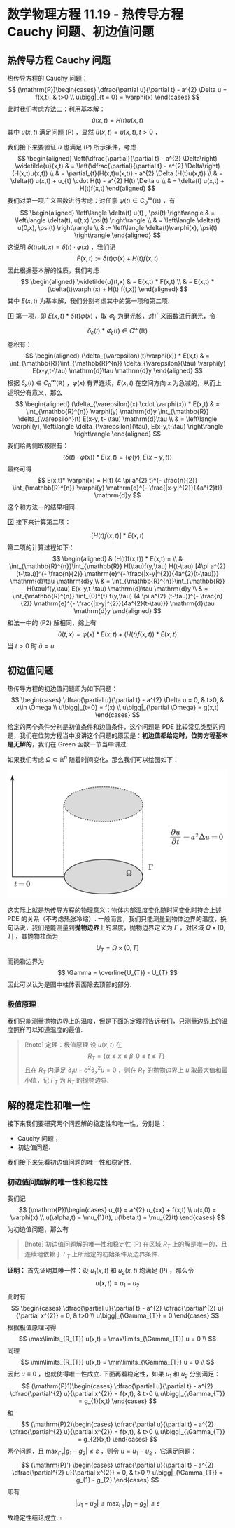 # 数学物理方程 11.19 - 热传导方程 Cauchy 问题、初边值问题

## 热传导方程 Cauchy 问题

热传导方程的 Cauchy 问题：
$$
(\mathrm{P})\begin{cases}
\dfrac{\partial u}{\partial t} - a^{2} \Delta u = f(x,t),  & t>0 \\
u\bigg|_{t = 0} = \varphi(x)
\end{cases}
$$
此时我们考虑方法二：利用基本解：
$$
\widetilde{u}(x,t) = H(t) u(x,t)
$$
其中 $u(x,t)$ 满足问题 $(\mathrm{P})$ ，显然 $\widetilde{u}(x,t) = u(x,t),t>0$ ，

我们接下来要验证 $\widetilde{u}$ 也满足 $(\mathrm{P})$ 所示条件，考虑
$$
\begin{aligned}
\left(\dfrac{\partial}{\partial t} - a^{2} \Delta\right) \widetilde{u}(x,t) & = \left(\dfrac{\partial}{\partial t} - a^{2} \Delta\right)(H(x,t)u(x,t)) \\
& = \partial_{t}(H(x,t)u(x,t)) - a^{2} \Delta (H(t)u(x,t)) \\
& = \delta(t) u(x,t) + u_{t} \cdot H(t) - a^{2} H(t) \Delta u \\
& = \delta(t) u(x,t) + H(t)f(x,t)
\end{aligned}
$$
我们对第一项广义函数进行考虑：对任意 $\psi(t)\in C_{0}^{\infty}(\mathbb{R})$ ，有
$$
\begin{aligned}
\left\langle \delta(t) u(t) , \psi(t) \right\rangle & = \left\langle \delta(t), u(t,x) \psi(t) \right\rangle \\
& = \left\langle \delta(t) u(0,x), \psi(t) \right\rangle \\
& := \left\langle \delta(t)\varphi(x), \psi(t) \right\rangle 
\end{aligned}
$$
这说明 $\delta(t)u(t,x) = \delta(t)\cdot \varphi(x)$ ，我们记
$$
F(x,t) := \delta(t) \varphi(x) + H(t)f(x,t)
$$
因此根据基本解的性质，我们考虑
$$
\begin{aligned}
\widetilde{u}(t,x) & = E(x,t) * F(x,t) \\
& = E(x,t) * (\delta(t)\varphi(x) + H(t) f(t,x))
\end{aligned}
$$
其中 $E(x,t)$ 为基本解，我们分别考虑其中的第一项和第二项.

1️⃣ 第一项，即 $E(x,t)* \delta(t)\varphi(x)$ ，取 $\varPhi_{\varepsilon}$ 为磨光核，对广义函数进行磨光，令
$$
\delta_{\varepsilon}(t) * \varPhi_{\varepsilon}(t)\in C^{\infty}(\mathbb{R})
$$
卷积有：
$$
\begin{aligned}
(\delta_{\varepsilon}(t)\varphi(x)) * E(x,t) & = \int_{\mathbb{R}}\int_{\mathbb{R}^{n}} \delta_{\varepsilon}(\tau) \varphi(y) E(x-y,t-\tau) \mathrm{d}\tau \mathrm{d}y
\end{aligned}
$$
根据 $\delta_{\varepsilon}(t)\in C_{0}^{\infty}(\mathbb{R})$ ，$\varphi(x)$ 有界连续，$E(x,t)$ 在空间方向 $x$ 为急减的，从而上述积分有意义，那么
$$
\begin{aligned}
 (\delta_{\varepsilon}(x) \cdot \varphi(x)) * E(x,t) & = \int_{\mathbb{R}^{n}}  \varphi(y) \mathrm{d}y \int_{\mathbb{R}} \delta_{\varepsilon}(t) E(x-y, t- \tau) \mathrm{d}\tau \\
 & = \left\langle \varphi(y), \left\langle \delta_{\varepsilon}(\tau), E(x-y,t-\tau) \right\rangle \right\rangle
\end{aligned}
$$
我们给两侧取极限有：
$$
(\delta(t) \cdot \varphi(x)) * E(x,t) = \left\langle \varphi(y) , E(x-y,t) \right\rangle
$$
最终可得
$$
E(x,t)* \varphi(x) = H(t) (4 \pi a^{2} t)^{- \frac{n}{2}} \int_{\mathbb{R}^{n}} \varphi(y) \mathrm{e}^{- \frac{|x-y|^{2}}{4a^{2}t}} \mathrm{d}y  
$$
这个和方法一的结果相同.

2️⃣ 接下来计算第二项：
$$
[H(t)f(x,t)] * E(x,t)
$$
第二项的计算过程如下：
$$
\begin{aligned}
& (H(t)f(x,t)) * E(x,t)  = \\
& \int_{\mathbb{R}^{n}}\int_{\mathbb{R}} H(\tau)f(y,\tau) H(t-\tau) [4\pi a^{2}(t-\tau)]^{- \frac{n}{2}} \mathrm{e}^{- \frac{|x-y|^{2}}{4a^{2}(t-\tau)}} \mathrm{d}\tau \mathrm{d}y \\
& = \int_{\mathbb{R}^{n}}\int_{\mathbb{R}} H(\tau)f(y,\tau) E(x-y,t-\tau) \mathrm{d}\tau \mathrm{d}y \\
& = \int_{\mathbb{R}^{n}} \int_{0}^{t} f(y,\tau) (4 \pi a^{2} (t-\tau))^{- \frac{n}{2}} \mathrm{e}^{- \frac{|x-y|^{2}}{4a^{2}(t-\tau)}} \mathrm{d}\tau \mathrm{d}y
\end{aligned}
$$
和法一中的 $(\mathrm{P}2)$ 解相同，综上有
$$
\widetilde{u}(t,x) = \varphi(x) * E(x,t) + (H(t)f(x,t)) * E(x,t)
$$
当 $t>0$ 时 $\widetilde{u} = u$ .

## 初边值问题

热传导方程的初边值问题即为如下问题：
$$
\begin{cases}
\dfrac{\partial u}{\partial t} - a^{2} \Delta u = 0,  & t>0, & x\in \Omega \\
u\bigg|_{t=0} = f(x)  \\
u\bigg|_{\partial \Omega} = g(x,t)
\end{cases}
$$
给定的两个条件分别是初值条件和边值条件，这个问题是 PDE 比较常见类型的问题，我们在位势方程当中没讲这个问题的原因是：**初边值都给定时，位势方程基本是无解的**，我们在 Green 函数一节当中讲过.

如果我们考虑 $\Omega \subset \mathbb{R}^{n}$ 随着时间变化，那么我们可以绘图如下：

![|600](https://raw.githubusercontent.com/xiong-ZH-zq/My-PicGO-Img/main/blog/%E7%83%AD%E4%BC%A0%E5%AF%BC%E6%96%B9%E7%A8%8B%E7%89%A9%E7%90%86%E6%84%8F%E4%B9%89.svg)

这实际上就是热传导方程的物理意义：物体内部温度变化随时间变化时符合上述 PDE 的关系（不考虑热胀冷缩）. 一般而言，我们只能测量到物体边界的温度，换句话说，我们是能测量到**抛物边界**上的温度，抛物边界定义为 $\Gamma$ ，对区域 $\Omega\times [0,T]$ ，其抛物柱面为
$$
U_{T} = \Omega \times (0,T]
$$
而抛物边界为
$$
\Gamma = \overline{U_{T}} - U_{T}
$$
因此可以认为是图中柱体表面除去顶部的部分.

### 极值原理

我们只能测量抛物边界上的温度，但是下面的定理将告诉我们，只测量边界上的温度照样可以知道温度的最值.

>[!note] 定理：极值原理
>设 $u(x,t)$ 在
>$$ R_{T} = \left\lbrace \alpha \leqslant x \leqslant \beta, 0 \leqslant t \leqslant T \right\rbrace $$
>且在 $R_{T}$ 内满足 $\partial_{t} u - a^{2} \partial_{x}^{2}u = 0$ ，则在 $R_{T}$ 的抛物边界上 $u$ 取最大值和最小值，记 $\Gamma_{T}$ 为 $R_{T}$ 的抛物边界.



## 解的稳定性和唯一性

接下来我们要研究两个问题解的稳定性和唯一性，分别是：

- Cauchy 问题；
- 初边值问题.

我们接下来先看初边值问题的唯一性和稳定性.

### 初边值问题解的唯一性和稳定性

我们记
$$
(\mathrm{P})\begin{cases}
u_{t} = a^{2} u_{xx} + f(x,t) \\
u(x,0) = \varphi(x)  \\
u(\alpha,t) = \mu_{1}(t), u(\beta,t) = \mu_{2}(t)
\end{cases}
$$
为初边值问题，那么有

>[!note] 初边值问题解的唯一性和稳定性
>$(\mathrm{P})$ 在区域 $R_T$ 上的解是唯一的，且连续地依赖于 $\Gamma_{T}$ 上所给定的初始条件及边界条件.

**证明：** 首先证明其唯一性：设 $u_{1}(x,t)$ 和 $u_{2}(x,t)$ 均满足 $(\mathrm{P})$ ，那么令
$$
u(x,t) = u_{1} - u_{2}
$$
此时有
$$
\begin{cases}
\dfrac{\partial u}{\partial t} - a^{2} \dfrac{\partial^{2} u}{\partial x^{2}} = 0,  & t>0 \\
u\bigg|_{\Gamma_{T}} = 0
\end{cases}
$$
根据极值原理可得
$$
\max\limits_{R_{T}} u(x,t) = \max\limits_{\Gamma_{T}} u = 0 \\
$$
同理
$$
\min\limits_{R_{T}} u(x,t) = \min\limits_{\Gamma_{T}} u = 0 \\
$$
因此 $u\equiv 0$ ，也就使得唯一性成立. 下面再看稳定性，如果 $u_{1}$ 和 $u_{2}$ 分别满足：
$$
(\mathrm{P}1)\begin{cases}
\dfrac{\partial u}{\partial t} - a^{2} \dfrac{\partial^{2} u}{\partial x^{2}} = f(x,t), & t>0 \\
u\bigg|_{\Gamma_{T}} = g_{1}(x,t)
\end{cases}
$$
和
$$
(\mathrm{P}2)\begin{cases}
\dfrac{\partial u}{\partial t} - a^{2} \dfrac{\partial^{2} u}{\partial x^{2}} = f(x,t), & t>0 \\
u\bigg|_{\Gamma_{T}} = g_{2}(x,t)
\end{cases}
$$
两个问题，且 $\displaystyle\max_{\Gamma_{T}}|g_{1}-g_{2}|\leqslant \varepsilon$ ，则令 $u = u_{1} - u_{2}$ ，它满足问题：
$$
(\mathrm{P}')
\begin{cases}
\dfrac{\partial u}{\partial t} - a^{2} \dfrac{\partial^{2} u}{\partial x^{2}} = 0, & t>0 \\
u\bigg|_{\Gamma_{T}} = g_{1} - g_{2}
\end{cases}
$$
即有
$$
|u_{1}-u_{2}| \leqslant \max_{\Gamma _{T}} |g_{1}-g_{2}| \leqslant \varepsilon
$$
故稳定性结论成立. $\square$

